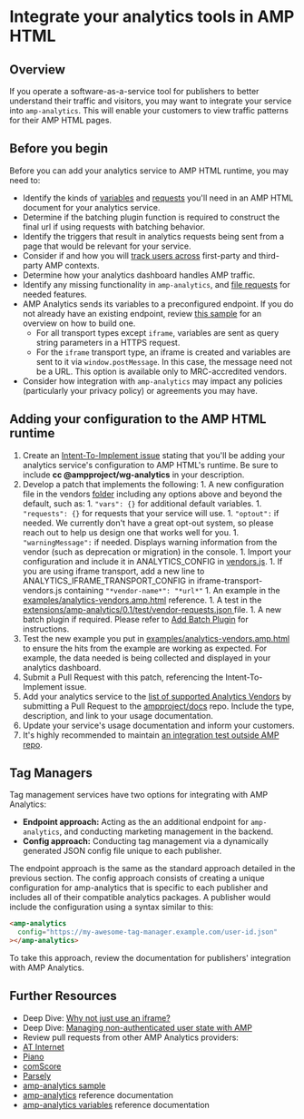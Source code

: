 # Integrate your analytics tools in AMP HTML

## Overview

If you operate a software-as-a-service tool for publishers to better understand their traffic and visitors, you may want to integrate your service into `amp-analytics`. This will enable your customers to view traffic patterns for their AMP HTML pages.

## Before you begin

Before you can add your analytics service to AMP HTML runtime, you may need to:

- Identify the kinds of [variables](analytics-vars.md) and [requests](amp-analytics.md#requests) you'll need in an AMP HTML document for your analytics service.
- Determine if the batching plugin function is required to construct the final url if using requests with batching behavior.
- Identify the triggers that result in analytics requests being sent from a page that would be relevant for your service.
- Consider if and how you will [track users across](https://github.com/ampproject/amphtml/blob/master/spec/amp-managing-user-state.md) first-party and third-party AMP contexts.
- Determine how your analytics dashboard handles AMP traffic.
- Identify any missing functionality in `amp-analytics`, and [file requests](https://github.com/ampproject/amphtml/issues/new) for needed features.
- AMP Analytics sends its variables to a preconfigured endpoint. If you do not already have an existing endpoint, review [this sample](https://github.com/ampproject/amp-publisher-sample#amp-analytics-sample) for an overview on how to build one.
  - For all transport types except `iframe`, variables are sent as query string parameters in a HTTPS request.
  - For the `iframe` transport type, an iframe is created and variables are sent to it via `window.postMessage`. In this case, the message need not be a URL. This option is available only to MRC-accredited vendors.
- Consider how integration with `amp-analytics` may impact any policies (particularly your privacy policy) or agreements you may have.

## Adding your configuration to the AMP HTML runtime

1. Create an [Intent-To-Implement issue](../../CONTRIBUTING.md#contributing-features) stating that you'll be adding your analytics service's configuration to AMP HTML's runtime. Be sure to include **cc @ampproject/wg-analytics** in your description.
1. Develop a patch that implements the following: 1. A new configuration file in the vendors [folder](https://github.com/ampproject/amphtml/tree/master/extensions/amp-analytics/0.1/vendors) including any options above and beyond the default, such as: 1. `"vars": {}` for additional default variables. 1. `"requests": {}` for requests that your service will use. 1. `"optout":` if needed. We currently don't have a great opt-out system, so please reach out to help us design one that works well for you. 1. `"warningMessage":` if needed. Displays warning information from the vendor (such as deprecation or migration) in the console. 1. Import your configuration and include it in ANALYTICS_CONFIG in [vendors.js](0.1/vendors.js). 1. If you are using iframe transport, add a new line to ANALYTICS_IFRAME_TRANSPORT_CONFIG in iframe-transport-vendors.js containing `"*vendor-name*": "*url*"` 1. An example in the [examples/analytics-vendors.amp.html](../../examples/analytics-vendors.amp.html)
   reference. 1. A test in the [extensions/amp-analytics/0.1/test/vendor-requests.json
   ](../../extensions/amp-analytics/0.1/test/vendor-requests.json) file. 1. A new batch plugin if required. Please refer to [Add Batch Plugin](#add-batch-plugin) for instructions.
1. Test the new example you put in [examples/analytics-vendors.amp.html](../../examples/analytics-vendors.amp.html) to ensure the hits from the example are working as expected. For example, the data needed is being collected and displayed in your analytics dashboard.
1. Submit a Pull Request with this patch, referencing the Intent-To-Implement issue.
1. Add your analytics service to the [list of supported Analytics Vendors](https://github.com/ampproject/docs/blob/master/content/docs/analytics/analytics-vendors.md) by submitting a Pull Request to the [ampproject/docs](https://github.com/ampproject/docs) repo. Include the type, description, and link to your usage documentation.
1. Update your service's usage documentation and inform your customers.
1. It's highly recommended to maintain [an integration test outside AMP repo](../../3p/README.md#adding-proper-integration-tests).

## Tag Managers

Tag management services have two options for integrating with AMP Analytics:

- **Endpoint approach:** Acting as the an additional endpoint for `amp-analytics`, and conducting marketing management in the backend.
- **Config approach:** Conducting tag management via a dynamically generated JSON config file unique to each publisher.

The endpoint approach is the same as the standard approach detailed in the previous section. The config approach consists of creating a unique configuration for amp-analytics that is specific to each publisher and includes all of their compatible analytics packages. A publisher would include the configuration using a syntax similar to this:

```html
<amp-analytics
  config="https://my-awesome-tag-manager.example.com/user-id.json"
></amp-analytics>
```

To take this approach, review the documentation for publishers' integration with AMP Analytics.

## Further Resources

- Deep Dive: [Why not just use an iframe?](why-not-iframe.md)
- Deep Dive: [Managing non-authenticated user state with AMP](https://github.com/ampproject/amphtml/blob/master/spec/amp-managing-user-state.md)
- Review pull requests from other AMP Analytics providers:
- [AT Internet](https://github.com/ampproject/amphtml/pull/1672)
- [Piano](https://github.com/ampproject/amphtml/pull/1652)
- [comScore](https://github.com/ampproject/amphtml/pull/1608)
- [Parsely](https://github.com/ampproject/amphtml/pull/1595)
- [amp-analytics sample](https://github.com/ampproject/amp-publisher-sample#amp-analytics-sample)
- [amp-analytics](https://amp.dev/documentation/components/amp-analytics) reference documentation
- [amp-analytics variables](analytics-vars.md) reference documentation
